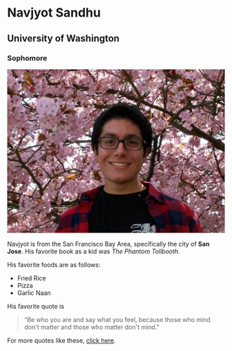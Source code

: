 # Navjyot Sandhu
## University of Washington
### Sophomore

![](self-pic.jpg)


Navjyot is from the San Francisco Bay Area, specifically the city of **San Jose**.
His favorite book as a kid was _The Phantom Tollbooth_.

His favorite foods are as follows:
* Fried Rice
* Pizza
* Garlic Naan

His favorite quote is
> “Be who you are and say what you feel, because those who mind don't matter and those who matter don't mind."

For more quotes like these, [click here](https://pakwired.com/100-best-quotes-time/).
